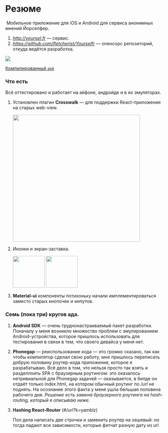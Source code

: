 # Резюме

​	Мобильное приложение для iOS и Android для сервиса анонимных мнений Йорселфер.

1. *http://yoursel.fr* — сервис.
2. *https://github.com/fletcherist/Yourselfr* — опенсорс репозиторий, откуда ведётся разработка.


<img src='https://pp.vk.me/c604418/v604418043/25da7/5SxBhodCpGg.jpg'>



 [Компилированный `apk`](https://github.com/fletcherist/ya-hmwrk-4/releases)



### Что есть

Всё оттестировано и работает на айфоне, андройде и в их эмуляторах.

1. Установлен плагин **Crosswalk** — для поддержки React-приложения на старых web-view.

   <img src='https://pp.vk.me/c604418/v604418043/25dcf/TFM71YAuP4k.jpg' width='400'>

2. Иконки и экран-заставка.

   <img src='https://pp.vk.me/c604418/v604418043/25dd6/02ejl1nr3Gw.jpg' width='100'>

   <img src='https://pp.vk.me/c604418/v604418043/25dde/pkdWfahNpLk.jpg' width='100'>

3. **Material-ui** компоненты потихоньку начали имплементироваться заместо старых кнопочек и инпутов.



### Семь (пока три) кругов ада.

1. **Android SDK** — очень труднонастраиваемый пакет разработки. Поначалу у меня возникло множество проблем с эмулированием Android-устройства, которое пришлось использовать для тестирования в связи в тем, что своего девайса у меня нет.

2. **Phonegap** — реиспользование кода — это громко сказано, так как чтобы компилятор сделал свою работу, мне пришлось переписать добрую половину роутер-кода приложения, которое я разрабатываю. Всё дело в том, что нельзя просто так взять и раздеплоить SPA с браузерным роутингом: это оказалось нетривиальной для Phonegap задачей — оказывается, в билде он отдаёт только index.html, на котором обычный роутинг по */url* не поднять. На осознание этого факта у меня ушла бөльшая половина рабочего дня. *Решение есть замена браузерного роутинга на hash-routing, который я описываю ниже.* 

3. **Hashing React-Router** (#/url?k=yamblz)

   Пол дела написать две строчки и заменить роутер на хешевый: но тогда падают все зависимости, которые фетчат разную дату из url

